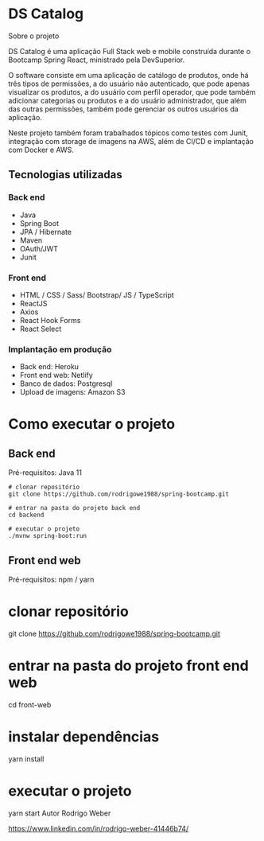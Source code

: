 # DS Catalog

Sobre o projeto

DS Catalog é uma aplicação Full Stack web e mobile construída durante o Bootcamp Spring React, ministrado pela DevSuperior.

O software consiste em uma aplicação de catálogo de produtos, onde há três tipos de permissões, a do usuário não autenticado, que pode apenas visualizar os produtos, a do usuário com perfil operador, que pode também adicionar categorias ou produtos e a do usuário administrador, que além das outras permissões, também pode gerenciar os outros usuários da aplicação.

Neste projeto também foram trabalhados tópicos como testes com Junit, integração com storage de imagens na AWS, além de CI/CD e implantação com Docker e AWS.



## Tecnologias utilizadas
### Back end
* Java
* Spring Boot
* JPA / Hibernate
* Maven
* OAuth/JWT
* Junit
### Front end
* HTML / CSS / Sass/ Bootstrap/ JS / TypeScript
* ReactJS
* Axios
* React Hook Forms
* React Select

### Implantação em produção
* Back end: Heroku
* Front end web: Netlify
* Banco de dados: Postgresql
* Upload de imagens: Amazon S3


# Como executar o projeto

## Back end
Pré-requisitos: Java 11

```
# clonar repositório
git clone https://github.com/rodrigowe1988/spring-bootcamp.git

# entrar na pasta do projeto back end
cd backend

# executar o projeto
./mvnw spring-boot:run
```

## Front end web
Pré-requisitos: npm / yarn

# clonar repositório
git clone https://github.com/rodrigowe1988/spring-bootcamp.git

# entrar na pasta do projeto front end web
cd front-web

# instalar dependências
yarn install

# executar o projeto
yarn start
Autor
Rodrigo Weber

https://www.linkedin.com/in/rodrigo-weber-41446b74/
